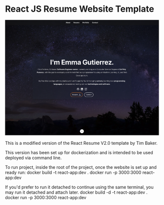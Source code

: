 # React JS Resume Website Template

![ReactJS Resume Website Template](resume-screenshot.jpg?raw=true 'ReactJS Resume Website Template')

This is a modified version of the React Resume V2.0 template by Tim Baker. 

This version has been set up for dockerization and is intended to be used deployed via command line.


To run project, inside the root of the project, once the website is set up and ready run:
docker build -t react-app:dev .
docker run -p 3000:3000 react-app:dev

If you'd prefer to run it detached to continue using the same terminal, you may run it detached and attach later. 
docker build -d -t react-app:dev .
docker run -p 3000:3000 react-app:dev